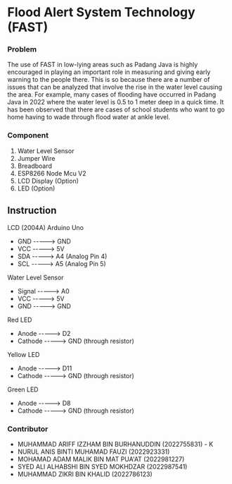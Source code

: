 # Flood Alert System Technology (FAST)

### Problem
The use of FAST in low-lying areas such as Padang Java is highly encouraged in playing an important role in measuring and giving early warning to the people there. This is so because there are a number of issues that can be analyzed that involve the rise in the water level causing the area. For example, many cases of flooding have occurred in Padang Java in 2022 where the water level is 0.5 to 1 meter deep in a quick time. It has been observed that there are cases of school students who want to go home having to wade through flood water at ankle level.

### Component
1)    Water Level Sensor 
2)    Jumper Wire 
3)    Breadboard 
4)    ESP8266 Node Mcu V2
5)    LCD Display (Option) 
6)    LED (Option)


## Instruction

 LCD (2004A)       Arduino Uno
  - GND   ----->   GND
  - VCC   ----->   5V
  - SDA   ----->   A4 (Analog Pin 4)
  - SCL   ----->   A5 (Analog Pin 5)

  Water Level Sensor
  - Signal ----->   A0
  - VCC   ----->   5V
  - GND   ----->   GND

  Red LED
  - Anode ----->   D2
  - Cathode ----->   GND (through resistor)

  Yellow LED
  - Anode ----->   D11
  - Cathode ----->   GND (through resistor)

  Green LED
  - Anode ----->   D8
  - Cathode ----->   GND (through resistor)


### Contributor
- MUHAMMAD ARIFF IZZHAM BIN BURHANUDDIN (2022755831) - K
- NURUL ANIS BINTI MUHAMAD FAUZI (2022923331) 
- MOHAMAD ADAM MALIK BIN MAT PUA'AT (2022981227)
- SYED ALI ALHABSHI BIN SYED MOKHDZAR (2022987541)
- MUHAMMAD ZIKRI BIN KHALID (2022786123)

